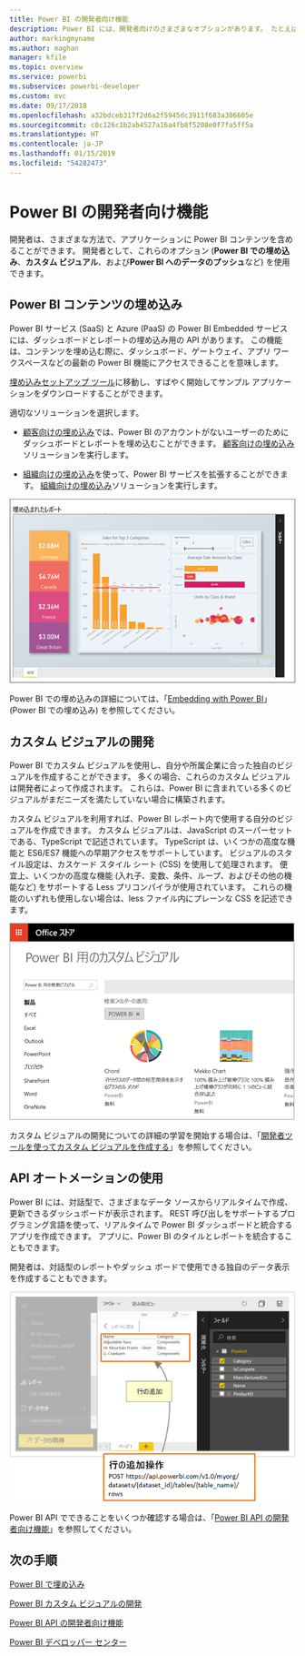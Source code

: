 ```yaml
---
title: Power BI の開発者向け機能
description: Power BI には、開発者向けのさまざまなオプションがあります。 たとえば、埋め込み、カスタム ビジュアル、ストリーミング データセットなどです。
author: markingmyname
ms.author: maghan
manager: kfile
ms.topic: overview
ms.service: powerbi
ms.subservice: powerbi-developer
ms.custom: mvc
ms.date: 09/17/2018
ms.openlocfilehash: a32bdceb317f2d6a2f5945dc3911f683a306605e
ms.sourcegitcommit: c8c126c1b2ab4527a16a4fb8f5208e0f7fa5ff5a
ms.translationtype: HT
ms.contentlocale: ja-JP
ms.lasthandoff: 01/15/2019
ms.locfileid: "54282473"
---
```

# <a name="what-can-developers-do-with-power-bi"></a>Power BI の開発者向け機能

開発者は、さまざまな方法で、アプリケーションに Power BI コンテンツを含めることができます。 開発者として、これらのオプション (**Power BI での埋め込み**、**カスタム ビジュアル**、および**Power BI へのデータのプッシュ**など) を使用できます。

## <a name="embedding-power-bi-content"></a>Power BI コンテンツの埋め込み

Power BI サービス (SaaS) と Azure (PaaS) の Power BI Embedded サービスには、ダッシュボードとレポートの埋め込み用の API があります。 この機能は、コンテンツを埋め込む際に、ダッシュボード、ゲートウェイ、アプリ ワークスペースなどの最新の Power BI 機能にアクセスできることを意味します。

[埋め込みセットアップ ツール](https://aka.ms/embedsetup)に移動し、すばやく開始してサンプル アプリケーションをダウンロードすることができます。

適切なソリューションを選択します。

* [顧客向けの埋め込み](embedding.md#embedding-for-your-customers)では、Power BI のアカウントがないユーザーのためにダッシュボードとレポートを埋め込むことができます。 [顧客向けの埋め込み](https://aka.ms/embedsetup/AppOwnsData)ソリューションを実行します。

* [組織向けの埋め込み](embedding.md#embedding-for-your-organization)を使って、Power BI サービスを拡張することができます。 [組織向けの埋め込み](https://aka.ms/embedsetup/UserOwnsData)ソリューションを実行します。

![PBIE サンプル](media/what-can-you-do/what-can-you-do-02.png)

Power BI での埋め込みの詳細については、「[Embedding with Power BI](embedding.md)」 (Power BI での埋め込み) を参照してください。

## <a name="developing-custom-visuals"></a>カスタム ビジュアルの開発

Power BI でカスタム ビジュアルを使用し、自分や所属企業に合った独自のビジュアルを作成することができます。 多くの場合、これらのカスタム ビジュアルは開発者によって作成されます。 これらは、Power BI に含まれている多くのビジュアルがまだニーズを満たしていない場合に構築されます。

カスタム ビジュアルを利用すれば、Power BI レポート内で使用する自分のビジュアルを作成できます。 カスタム ビジュアルは、JavaScript のスーパーセットである、TypeScript で記述されています。 TypeScript は、いくつかの高度な機能と ES6/ES7 機能への早期アクセスをサポートしています。 ビジュアルのスタイル設定は、カスケード スタイル シート (CSS) を使用して処理されます。 便宜上、いくつかの高度な機能 (入れ子、変数、条件、ループ、およびその他の機能など) をサポートする Less プリコンパイラが使用されています。 これらの機能のいずれも使用しない場合は、less ファイル内にプレーンな CSS を記述できます。

![CV サンプル](media/what-can-you-do/powerbi-custom-visual-store.png)

カスタム ビジュアルの開発についての詳細の学習を開始する場合は、「[開発者ツールを使ってカスタム ビジュアルを作成する](custom-visual-develop-tutorial.md)」を参照してください。

## <a name="using-api-automation"></a>API オートメーションの使用

Power BI には、対話型で、さまざまなデータ ソースからリアルタイムで作成、更新できるダッシュボードが表示されます。 REST 呼び出しをサポートするプログラミング言語を使って、リアルタイムで Power BI ダッシュボードと統合するアプリを作成できます。 アプリに、Power BI のタイルとレポートを統合することもできます。

開発者は、対話型のレポートやダッシュ ボードで使用できる独自のデータ表示を作成することもできます。

![サンプル データ をプッシュする](media/what-can-you-do/powerbi-push-data.png)

Power BI API でできることをいくつか確認する場合は、「[Power BI API の開発者向け機能](overview-of-power-bi-rest-api.md)」を参照してください。

## <a name="next-steps"></a>次の手順

[Power BI で埋め込み](embedding.md)  

[Power BI カスタム ビジュアルの開発](https://microsoft.github.io/PowerBI-visuals/docs/step-by-step-lab/developing-a-power-bi-custom-visual/)

[Power BI API の開発者向け機能](overview-of-power-bi-rest-api.md)

[Power BI デベロッパー センター](https://powerbi.microsoft.com/developers/)
